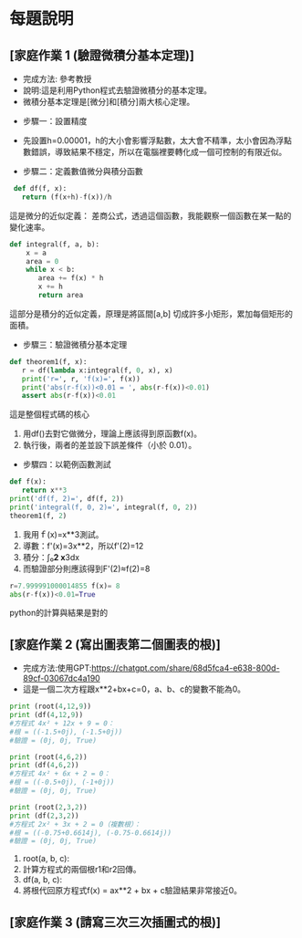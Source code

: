 # 每題說明

## [家庭作業 1 (驗證微積分基本定理)]

* 完成方法: 參考教授
* 說明:這是利用Python程式去驗證微積分的基本定理。
* 微積分基本定理是[微分]和[積分]兩大核心定理。

- 步驟一：設置精度
* 先設置h=0.00001，h的大小會影響浮點數，太大會不精準，太小會因為浮點數錯誤，導致結果不穩定，所以在電腦裡要轉化成一個可控制的有限近似。

- 步驟二：定義數值微分與積分函數
```python
 def df(f, x):
   return (f(x+h)-f(x))/h
```
這是微分的近似定義： 差商公式，透過這個函數，我能觀察一個函數在某一點的變化速率。
```python
def integral(f, a, b):
    x = a
    area = 0
    while x < b:
       area += f(x) * h
       x += h
       return area
```
這部分是積分的近似定義，原理是將區間[a,b] 切成許多小矩形，累加每個矩形的面積。

- 步驟三：驗證微積分基本定理
```python
def theorem1(f, x):
   r = df(lambda x:integral(f, 0, x), x)
   print('r=', r, 'f(x)=', f(x))
   print('abs(r-f(x))<0.01 = ', abs(r-f(x))<0.01)
   assert abs(r-f(x))<0.01
```
這是整個程式碼的核心 
1. 用df()去對它做微分，理論上應該得到原函數f(x)。
2. 執行後，兩者的差並設下誤差條件（小於 0.01）。
- 步驟四：以範例函數測試
```python
def f(x):
   return x**3
print('df(f, 2)=', df(f, 2))
print('integral(f, 0, 2)=', integral(f, 0, 2))
theorem1(f, 2)
```
1. 我用ｆ(x)=x**3測試。
2. 導數：f'(x)=3x**2，所以f'(2)=12
3. 積分：∫₀**2 x**3dx
4. 而驗證部分則應該得到F'(2)≈f(2)=8
```Python
r=7.999991000014855 f(x)= 8
abs(r-f(x))<0.01=True
```
python的計算與結果是對的

## [家庭作業 2 (寫出圖表第二個圖表的根)]
* 完成方法:使用GPT:https://chatgpt.com/share/68d5fca4-e638-800d-89cf-03067dc4a190
* 這是一個二次方程跟x**2+bx+c=0，a、b、c的變數不能為0。

```python
print (root(4,12,9))
print (df(4,12,9))
#方程式 4x² + 12x + 9 = 0：
#根 = ((-1.5+0j), (-1.5+0j))
#驗證 = (0j, 0j, True)

print (root(4,6,2))
print (df(4,6,2))
#方程式 4x² + 6x + 2 = 0：
#根 = ((-0.5+0j), (-1+0j))
#驗證 = (0j, 0j, True)

print (root(2,3,2))
print (df(2,3,2))
#方程式 2x² + 3x + 2 = 0（複數根）：
#根 = ((-0.75+0.6614j), (-0.75-0.6614j))
#驗證 = (0j, 0j, True)
```
1. root(a, b, c):
2. 計算方程式的兩個根r1和r2回傳。
3. df(a, b, c):
4. 將根代回原方程式f(x) = ax**2 + bx + c驗證結果非常接近0。

## [家庭作業 3 (請寫三次三次插圖式的根)]
